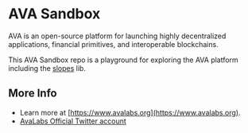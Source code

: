 # AVA Sandbox
AVA is an open-source platform for launching highly decentralized applications, financial primitives, and interoperable blockchains.

This AVA Sandbox repo is a playground for exploring the AVA platform including the [slopes](https://github.com/ava-labs/slopes) lib.

## More Info

* Learn more at [https://www.avalabs.org](https://www.avalabs.org).
* [AvaLabs Official Twitter account](https://twitter.com/avalabsofficial)